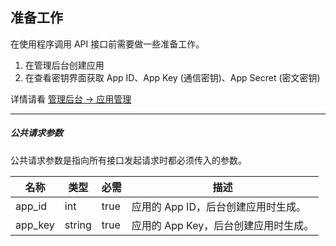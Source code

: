## 准备工作

在使用程序调用 API 接口前需要做一些准备工作。

1. 在管理后台创建应用
2. 在查看密钥界面获取 App ID、App Key (通信密钥)、App Secret (密文密钥)

详情请看 [管理后台 -> 应用管理](../console/app.md#show)

----------

##### 公共请求参数

公共请求参数是指向所有接口发起请求时都必须传入的参数。

| 名称 | 类型 | 必需 | 描述 |
| - | - | - | - |
| app_id | int | true | 应用的 App ID，后台创建应用时生成。 |
| app_key | string | true | 应用的 App Key，后台创建应用时生成。 |

